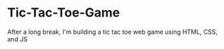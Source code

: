 # Tic-Tac-Toe-Game
After a long break, I'm building a tic tac toe web game using HTML, CSS, and JS 
